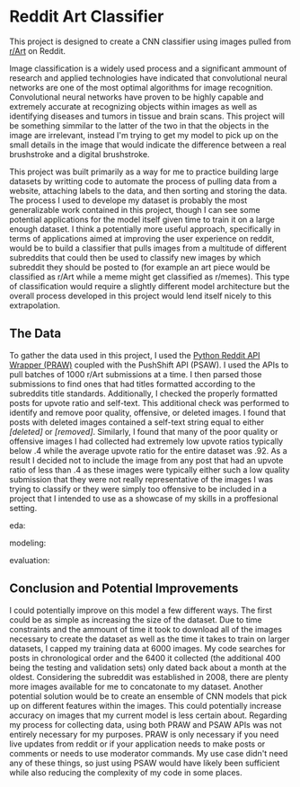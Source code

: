 # Reddit Art Classifier

This project is designed to create a CNN classifier using images pulled from [r/Art](reddit.com/r/Art) on Reddit.

Image classification is a widely used process and a significant ammount of research and applied technologies have indicated that 
convolutional neural networks are one of the most optimal algorithms for image recognition. Convolutional neural networks have proven 
to be highly capable and extremely accurate at recognizing objects within images as well as identifying diseases and tumors in tissue 
and brain scans. This project will be something simmilar to the latter of the two in that the objects in the image are irrelevant, 
instead I'm trying to get my model to pick up on the small details in the image that would indicate the difference between a real 
brushstroke and a digital brushstroke.

This project was built primarily as a way for me to practice building large datasets by writting code to automate the process of pulling 
data from a website, attaching labels to the data, and then sorting and storing the data. The process I used to develope my dataset is 
probably the most generalizable work contained in this project, though I can see some potential applications for the model itself given 
time to train it on a large enough dataset. I think a potentially more useful approach, specifically in terms of applications aimed at 
improving the user experience on reddit, would be to build a classifier that pulls images from a multitude of different subreddits that 
could then be used to classify new images by which subreddit they should be posted to (for example an art piece would be classified 
as r/Art while a meme might get classified as r/memes). This type of classification would require a slightly different model architecture 
but the overall process developed in this project would lend itself nicely to this extrapolation.

## The Data

To gather the data used in this project, I used the [Python Reddit API Wrapper (PRAW)](https://praw.readthedocs.io/en/latest/getting_started/quick_start.html) coupled with the PushShift API (PSAW). I used the APIs 
to pull batches of 1000 r/Art submissions at a time. I then parsed those submissions to find ones that had titles formatted according to 
the subreddits title standards. Additionally, I checked the properly formatted posts for upvote ratio and self-text. This additional check was 
performed to identify and remove poor quality, offensive, or deleted images. I found that posts with deleted images contained a self-text 
string equal to either *[deleted]* or *[removed]*. Similarly, I found that many of the poor quality or offensive images I had collected had 
extremely low upvote ratios typically below .4 while the average upvote ratio for the entire dataset was .92. As a result I decided not to include 
the image from any post that had an upvote ratio of less than .4 as these images were typically either such a low quality submission that they 
were not really representative of the images I was trying to classify or they were simply too offensive to be included in a project that I intended 
to use as a showcase of my skills in a proffesional setting.

eda:


modeling:


evaluation:


## Conclusion and Potential Improvements  

I could potentially improve on this model a few different ways. The first could be as simple as increasing the size of the dataset. Due to 
time constraints and the ammount of time it took to download all of the images necessary to create the dataset as well as the time it takes 
to train on larger datasets, I capped my training data at 6000 images. My code searches for posts in chronological order and the 6400 it 
collected (the additional 400 being the testing and validation sets) only dated back about a month at the oldest. Considering the subreddit 
was established in 2008, there are plenty more images available for me to concatonate to my dataset. Another potential solution would be to 
create an ensemble of CNN models that pick up on different features within the images. This could potentially increase accuracy on images that 
my current model is less certain about. Regarding my process for collecting data, using both PRAW and PSAW APIs was not entirely necessary 
for my purposes. PRAW is only necessary if you need live updates from reddit or if your application needs to make posts or comments or needs 
to use moderator commands. My use case didn't need any of these things, so just using PSAW would have likely been sufficient while also reducing
the complexity of my code in some places.
